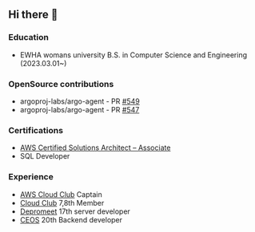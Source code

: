 ## Hi there 👋


### Education 
- EWHA womans university B.S. in Computer Science and Engineering (2023.03.01~) 


### OpenSource contributions
- argoproj-labs/argo-agent - PR [#549](https://github.com/argoproj-labs/argocd-agent/pull/549)
- argoproj-labs/argo-agent - PR [#547](https://github.com/argoproj-labs/argocd-agent/pull/574)

### Certifications
- [AWS Certified Solutions Architect – Associate](https://www.credly.com/badges/2ebd45ed-654f-498f-9435-aade9be9ee3d/public_url)
- SQL Developer 

### Experience 
- [AWS Cloud Club](https://builder.aws.com/connect/community/cloud-clubs#directory) Captain
- [Cloud Club](https://github.com/cloud-club) 7,8th Member
- [Depromeet](https://github.com/depromeet) 17th server developer
- [CEOS](https://ceos-sinchon.com/) 20th Backend developer
<!--
**juanxiu/juanxiu** is a ✨ _special_ ✨ repository because its `README.md` (this file) appears on your GitHub profile.

Here are some ideas to get you started:

- 🔭 I’m currently working on ...
- 🌱 I’m currently learning ...
- 👯 I’m looking to collaborate on ...
- 🤔 I’m looking for help with ...
- 💬 Ask me about ...
- 📫 How to reach me: ...
- 😄 Pronouns: ...
- ⚡ Fun fact: ...
-->
